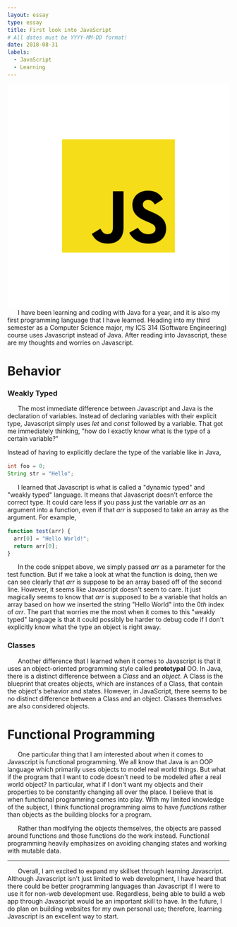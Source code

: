 ```yaml
---
layout: essay
type: essay
title: First look into JavaScript
# All dates must be YYYY-MM-DD format!
date: 2018-08-31
labels:
  - JavaScript
  - Learning
---
```


<img class="ui small right circular floated image" src="../images/jslogo.png">
&nbsp;&nbsp;&nbsp;&nbsp;&nbsp;&nbsp;I have been learning and coding with Java for a year, and it is also my first programming language that I have learned. Heading into my third semester as a Computer Science major, my ICS 314 (Software Engineering) course uses Javascript instead of Java. After reading into Javascript, these are my thoughts and worries on Javascript.

# Behavior

### Weakly Typed
&nbsp;&nbsp;&nbsp;&nbsp;&nbsp;&nbsp;The most immediate difference between Javascript and Java is the declaration of variables. Instead of declaring variables with their explicit type, Javascript simply uses *let* and *const* followed by a variable. That got me immediately thinking, "how do I exactly know what is the type of a certain variable?"
  
Instead of having to explicitly declare the type of the variable like in Java,
  ```java
  int foo = 0;
  String str = "Hello";
  ```
&nbsp;&nbsp;&nbsp;&nbsp;&nbsp;&nbsp;I learned that Javascript is what is called a "dynamic typed" and "weakly typed" language. It means that Javascript doesn't enforce the correct type. It could care less if you pass just the variable *arr* as an argument into a function, even if that *arr* is supposed to take an array as the argument. 
For example,
```javascript
function test(arr) {
  arr[0] = "Hello World!";
  return arr[0];
}
```
&nbsp;&nbsp;&nbsp;&nbsp;&nbsp;&nbsp;In the code snippet above, we simply passed *arr* as a parameter for the test function. But if we take a look at what the function is doing, then we can see clearly that *arr* is suppose to be an array based off of the second line. However, it seems like Javascript doesn't seem to care. It just magically seems to know that *arr* is supposed to be a variable that holds an array based on how we inserted the string "Hello World" into the 0*th* index of *arr*. The part that worries me the most when it comes to this "weakly typed" language is that it could possibly be harder to debug code if I don't explicitly know what the type an object is right away. 

### Classes
&nbsp;&nbsp;&nbsp;&nbsp;&nbsp;&nbsp;Another difference that I learned when it comes to Javascript is that it uses an object-oriented programming style called **prototypal** OO. In Java, there is a distinct difference between a *Class* and an *object*. A Class is the blueprint that creates objects, which are instances of a Class, that contain the object's behavior and states. However, in JavaScript, there seems to be no distinct difference between a Class and an object. Classes themselves are also considered objects.

# Functional Programming
&nbsp;&nbsp;&nbsp;&nbsp;&nbsp;&nbsp;One particular thing that I am interested about when it comes to Javascript is functional programming. We all know that Java is an OOP language which primarily uses objects to model real world things. But what if the program that I want to code doesn't need to be modeled after a real world object? In particular, what if I don't want my objects and their properties to be constantly changing all over the place. I believe that is when functional programming comes into play. With my limited knowledge of the subject, I think functional programming aims to have *functions* rather than objects as the building blocks for a program. 
  
&nbsp;&nbsp;&nbsp;&nbsp;&nbsp;&nbsp;Rather than modifying the objects themselves, the objects are passed around functions and those functions do the work instead. Functional programming heavily emphasizes on avoiding changing states and working with mutable data. 

***
&nbsp;&nbsp;&nbsp;&nbsp;&nbsp;&nbsp;Overall, I am excited to expand my skillset through learning Javascript. Although Javascript isn't just limited to web development, I have heard that there could be better programming languages than Javascript if I were to use it for non-web development use. Regardless, being able to build a web app through Javascript would be an important skill to have. In the future, I do plan on building websites for my own personal use; therefore, learning Javascript is an excellent way to start.
